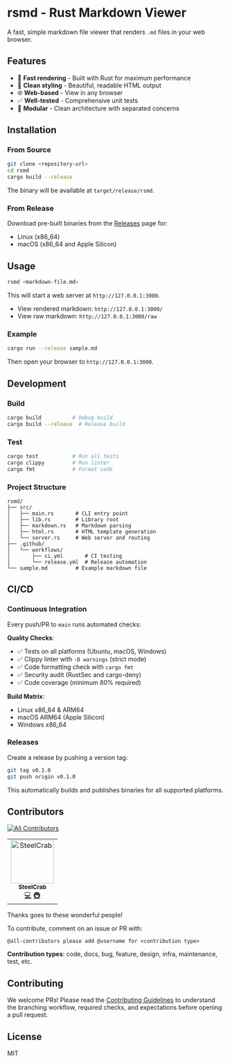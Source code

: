 # rsmd - Rust Markdown Viewer

A fast, simple markdown file viewer that renders `.md` files in your web browser.

## Features

- 🚀 **Fast rendering** - Built with Rust for maximum performance
- 🎨 **Clean styling** - Beautiful, readable HTML output
- 🌐 **Web-based** - View in any browser
- ✅ **Well-tested** - Comprehensive unit tests
- 🔧 **Modular** - Clean architecture with separated concerns

## Installation

### From Source

```bash
git clone <repository-url>
cd rsmd
cargo build --release
```

The binary will be available at `target/release/rsmd`.

### From Release

Download pre-built binaries from the [Releases](../../releases) page for:
- Linux (x86_64)
- macOS (x86_64 and Apple Silicon)

## Usage

```bash
rsmd <markdown-file.md>
```

This will start a web server at `http://127.0.0.1:3000`.

- View rendered markdown: `http://127.0.0.1:3000/`
- View raw markdown: `http://127.0.0.1:3000/raw`

### Example

```bash
cargo run --release sample.md
```

Then open your browser to `http://127.0.0.1:3000`.

## Development

### Build

```bash
cargo build          # Debug build
cargo build --release  # Release build
```

### Test

```bash
cargo test           # Run all tests
cargo clippy         # Run linter
cargo fmt            # Format code
```

### Project Structure

```
rsmd/
├── src/
│   ├── main.rs       # CLI entry point
│   ├── lib.rs        # Library root
│   ├── markdown.rs   # Markdown parsing
│   ├── html.rs       # HTML template generation
│   └── server.rs     # Web server and routing
├── .github/
│   └── workflows/
│       ├── ci.yml       # CI testing
│       └── release.yml  # Release automation
└── sample.md         # Example markdown file
```

## CI/CD

### Continuous Integration
Every push/PR to `main` runs automated checks:

**Quality Checks**:
- ✅ Tests on all platforms (Ubuntu, macOS, Windows)
- ✅ Clippy linter with `-D warnings` (strict mode)
- ✅ Code formatting check with `cargo fmt`
- ✅ Security audit (RustSec and cargo-deny)
- ✅ Code coverage (minimum 80% required)

**Build Matrix**:
- Linux x86_64 & ARM64
- macOS ARM64 (Apple Silicon)
- Windows x86_64

### Releases
Create a release by pushing a version tag:

```bash
git tag v0.1.0
git push origin v0.1.0
```

This automatically builds and publishes binaries for all supported platforms.

## Contributors

<!-- ALL-CONTRIBUTORS-BADGE:START - Do not remove or modify this section -->
[![All Contributors](https://img.shields.io/badge/all_contributors-1-orange.svg?style=flat-square)](#contributors-)
<!-- ALL-CONTRIBUTORS-BADGE:END -->

<!-- ALL-CONTRIBUTORS-LIST:START - Do not remove or modify this section -->
<!-- prettier-ignore-start -->
<!-- markdownlint-disable -->
<table>
  <tbody>
    <tr>
      <td align="center"><a href="https://github.com/SteelCrab"><img src="https://github.com/SteelCrab.png" width="100px;" alt="SteelCrab"/><br /><sub><b>SteelCrab</b></sub></a><br /><a href="#code-SteelCrab" title="Code">💻</a> <a href="#infra-SteelCrab" title="Infrastructure (Hosting, Build-Tools, etc)">🚇</a></td>
    </tr>
  </tbody>
</table>
<!-- markdownlint-enable -->
<!-- prettier-ignore-end -->
<!-- ALL-CONTRIBUTORS-LIST:END -->

Thanks goes to these wonderful people!

To contribute, comment on an issue or PR with:
```
@all-contributors please add @username for <contribution type>
```

**Contribution types**: code, docs, bug, feature, design, infra, maintenance, test, etc.

## Contributing

We welcome PRs! Please read the [Contributing Guidelines](./CONTRIBUTING.md) to understand the branching workflow, required checks, and expectations before opening a pull request.

## License

MIT
